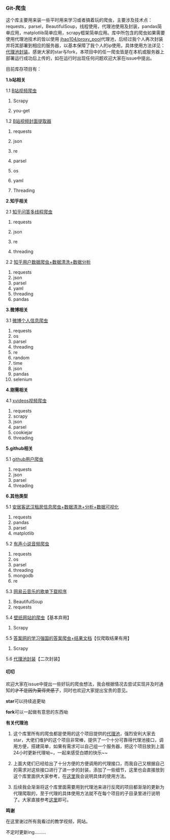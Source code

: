 ### Git-爬虫

​	这个库主要用来装一些平时用来学习或者搞着玩的爬虫，主要涉及技术点：requests，parsel，BeautifulSoup，线程使用，代理池使用及封装，pandas简单应用，matplotlib简单应用，scrapy框架简单应用。库中所包含的爬虫如果需要使用代理池技术的皆以使用 [jhao104/proxy_pool](https://github.com/jhao104/proxy_pool)代理池，后经过我个人再次封装并将其部署到相应的服务器，以基本保障了我个人的ip使用，具体使用方法详见：[代理池封装](https://github.com/srx-2000/spider_collection/tree/master/proxy_pool)。感谢大家的star与fork，本项目中的任一爬虫皆是在本机或服务器上部署运行成功后上传的，如在运行时出现任何问题欢迎大家在issue中提出。

目前库存项目有：

**1.b站相关**

1.1 [B站视频爬虫](https://github.com/srx-2000/spider_collection/tree/master/bilibiliSP)

1. Scrapy

2. you-get

1.2 [B站视频封面提取器](https://github.com/srx-2000/spider_collection/tree/master/bilibili%E5%B0%81%E9%9D%A2%E6%8F%90%E5%8F%96)

1. requests

2. json

3. re

4. parsel

5. os

6. yaml

7. Threading

**2.知乎相关**

2.1 [知乎问答多线程爬虫](https://github.com/srx-2000/spider_collection/tree/master/zhihuAnswerSpider)

1. requests

2. json

3. re

4. threading

2.2 [知乎用户数据爬虫+数据清洗+数据分析](https://github.com/srx-2000/spider_collection/tree/master/zhihu_user_info_spider)

1. requests
2. json
3. parsel
4. yaml
5. threading
6. pandas

**3.微博相关**

3.1 [微博个人信息爬虫](https://github.com/srx-2000/spider_collection/tree/master/weibo_user_info)

1. requests
2. os
3. parsel
4. threading
5. re
6. random
7. time
8. json
9. pandas
9. selenium

**4.刚需相关**

4.1 [xvideos视频爬虫](https://github.com/srx-2000/spider_collection/tree/master/hubSpider)

1. requests
2. scrapy
3. json
4. parsel
5. cookiejar
6. threading

**5.github相关**

5.1 [github用户爬虫](https://github.com/srx-2000/spider_collection/tree/master/github_spider)

1. requests
2. json
3. parsel
4. threading

**6.其他类型**

5.1 [安居客武汉租房信息爬虫+数据清洗+分析+数据可视化](https://github.com/srx-2000/spider_collection/tree/master/anjuke_room_rent_info)

1. requests
2. pandas
3. parsel
4. matplotlib

5.2 [有声小说音频爬虫](https://github.com/srx-2000/spider_collection/tree/master/audioBook)

1. requests
2. os
3. parsel
4. threading
5. mongodb
6. re

5.3 [网易云音乐的歌单下载程序](https://github.com/srx-2000/spider_collection/tree/master/python%20spider)

1. BeautifulSoup
2. requests

5.4 [壁纸网站的爬虫](https://github.com/srx-2000/spider_collection/tree/master/beautyImgSpider)【基本弃用】

1. Scrapy

5.5 [答案网的学习强国的答案爬虫+结果文档](https://github.com/srx-2000/spider_collection/tree/master/xuexiSpider)【仅爬取结果有用】

1. Scrapy

5.6 [代理池封装](https://github.com/srx-2000/spider_collection/tree/master/proxy_pool)【二次封装】



#### 叨叨

欢迎大家在issue中提出一些好玩的爬虫想法，我会根据情况去尝试实现并及时通知的~~才不是因为莫得灵感了~~，同时也欢迎大家提出宝贵的意见。

**star**可以持续追更呦

**fork**可以一起做有意思的东西呦

**有关代理池**

1. 这个库里所有的爬虫都是使用的这个项目提供的[代理池](https://github.com/jhao104/proxy_pool)，强烈安利大家去star，大佬们维护的这个项目非常棒，提供了一个十分可靠得代理池接口，调用方便，搭建简单，如果有需求可以自己组一个服务器，把这个项目放到上面24小时更新代理呦~，一起来感受白嫖的快乐~~

2. 上面大佬们已经给出了十分方便的方便调用的代理接口，而我自己又根据自己的需求对这些接口进行了进一步的封装，添加了一些细节，这里也会直接放到这个库里面供大家参考，在[这里](https://github.com/srx-2000/git_spider/tree/master/proxy_pool)我会说明具体的使用方法。
3. 后续我会渐渐将这个库里面需要用到代理池来进行反爬的项目都渐渐的更新为代理爬取的，至于代理的具体使用方法就不在每个项目的子目录里进行说明了。大家直接参考[这里](https://github.com/srx-2000/git_spider/tree/master/proxy_pool)即可。

**鸣谢**

在这里谢过所有我看过的教学视频，网站。

不定时更新ing.........

